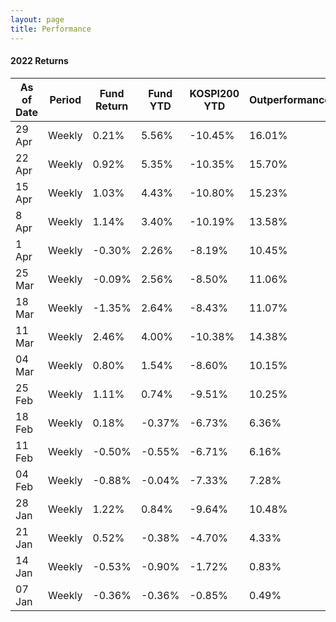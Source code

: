 ```yaml
---
layout: page
title: Performance
---
```


#### 2022 Returns

| As of Date | Period | Fund Return |  Fund YTD | KOSPI200 YTD | Outperformance|
|-------|--------|---------|---------|---------|---------|
| 29 Apr | Weekly | 0.21% | 5.56% | -10.45% | 16.01% |
| 22 Apr | Weekly | 0.92% | 5.35% | -10.35% | 15.70% |
| 15 Apr | Weekly | 1.03% | 4.43% | -10.80% | 15.23% |
| 8 Apr | Weekly | 1.14% | 3.40% | -10.19% | 13.58% |
| 1 Apr | Weekly | -0.30% | 2.26% | -8.19% | 10.45% |
| 25 Mar | Weekly | -0.09% | 2.56% | -8.50% | 11.06% |
| 18 Mar | Weekly | -1.35% | 2.64% | -8.43% | 11.07% |
| 11 Mar | Weekly | 2.46% | 4.00% | -10.38% | 14.38% |
| 04 Mar | Weekly | 0.80% | 1.54% | -8.60% | 10.15% |
| 25 Feb | Weekly | 1.11% | 0.74% | -9.51% | 10.25% |
| 18 Feb | Weekly | 0.18% | -0.37% | -6.73% | 6.36% |
| 11 Feb | Weekly | -0.50% | -0.55% | -6.71% | 6.16% |
| 04 Feb | Weekly | -0.88% | -0.04% | -7.33% | 7.28% |
| 28 Jan | Weekly | 1.22% | 0.84% | -9.64% | 10.48% |
| 21 Jan | Weekly | 0.52% | -0.38% | -4.70% | 4.33% |
| 14 Jan | Weekly | -0.53% | -0.90% | -1.72% | 0.83% |
| 07 Jan | Weekly | -0.36% | -0.36% | -0.85% | 0.49% |